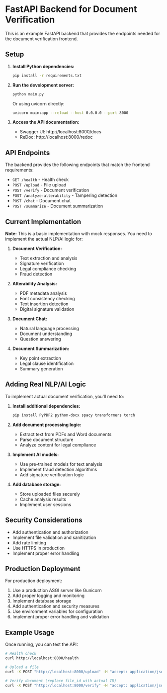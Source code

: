 # FastAPI Backend for Document Verification

This is an example FastAPI backend that provides the endpoints needed for the document verification frontend.

## Setup

1. **Install Python dependencies:**
   ```bash
   pip install -r requirements.txt
   ```

2. **Run the development server:**
   ```bash
   python main.py
   ```
   
   Or using uvicorn directly:
   ```bash
   uvicorn main:app --reload --host 0.0.0.0 --port 8000
   ```

3. **Access the API documentation:**
   - Swagger UI: http://localhost:8000/docs
   - ReDoc: http://localhost:8000/redoc

## API Endpoints

The backend provides the following endpoints that match the frontend requirements:

- `GET /health` - Health check
- `POST /upload` - File upload
- `POST /verify` - Document verification
- `POST /analyze-alterability` - Tampering detection
- `POST /chat` - Document chat
- `POST /summarize` - Document summarization

## Current Implementation

**Note:** This is a basic implementation with mock responses. You need to implement the actual NLP/AI logic for:

1. **Document Verification:**
   - Text extraction and analysis
   - Signature verification
   - Legal compliance checking
   - Fraud detection

2. **Alterability Analysis:**
   - PDF metadata analysis
   - Font consistency checking
   - Text insertion detection
   - Digital signature validation

3. **Document Chat:**
   - Natural language processing
   - Document understanding
   - Question answering

4. **Document Summarization:**
   - Key point extraction
   - Legal clause identification
   - Summary generation

## Adding Real NLP/AI Logic

To implement actual document verification, you'll need to:

1. **Install additional dependencies:**
   ```bash
   pip install PyPDF2 python-docx spacy transformers torch
   ```

2. **Add document processing logic:**
   - Extract text from PDFs and Word documents
   - Parse document structure
   - Analyze content for legal compliance

3. **Implement AI models:**
   - Use pre-trained models for text analysis
   - Implement fraud detection algorithms
   - Add signature verification logic

4. **Add database storage:**
   - Store uploaded files securely
   - Cache analysis results
   - Implement user sessions

## Security Considerations

- Add authentication and authorization
- Implement file validation and sanitization
- Add rate limiting
- Use HTTPS in production
- Implement proper error handling

## Production Deployment

For production deployment:

1. Use a production ASGI server like Gunicorn
2. Add proper logging and monitoring
3. Implement database storage
4. Add authentication and security measures
5. Use environment variables for configuration
6. Implement proper error handling and validation

## Example Usage

Once running, you can test the API:

```bash
# Health check
curl http://localhost:8000/health

# Upload a file
curl -X POST "http://localhost:8000/upload" -H "accept: application/json" -H "Content-Type: multipart/form-data" -F "file=@document.pdf"

# Verify document (replace file_id with actual ID)
curl -X POST "http://localhost:8000/verify" -H "accept: application/json" -H "Content-Type: application/json" -d '{"file_id":"your-file-id","document_type":"contract"}'
```
